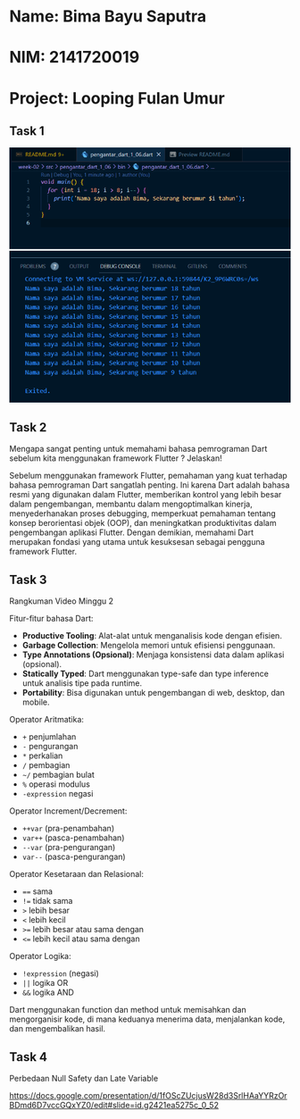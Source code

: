 # Name: Bima Bayu Saputra
# NIM: 2141720019
# Project: Looping Fulan Umur

## Task 1
![image](./docs/img/w2_1.png)
![image](./docs/img/w2_2.png)
## Task 2
Mengapa sangat penting untuk memahami bahasa pemrograman Dart sebelum kita menggunakan framework Flutter ? Jelaskan!

Sebelum menggunakan framework Flutter, pemahaman yang kuat terhadap bahasa pemrograman Dart sangatlah penting. Ini karena Dart adalah bahasa resmi yang digunakan dalam Flutter, memberikan kontrol yang lebih besar dalam pengembangan, membantu dalam mengoptimalkan kinerja, menyederhanakan proses debugging, memperkuat pemahaman tentang konsep berorientasi objek (OOP), dan meningkatkan produktivitas dalam pengembangan aplikasi Flutter. Dengan demikian, memahami Dart merupakan fondasi yang utama untuk kesuksesan sebagai pengguna framework Flutter.

## Task 3
Rangkuman Video Minggu 2

Fitur-fitur bahasa Dart:

- **Productive Tooling**: Alat-alat untuk menganalisis kode dengan efisien.
- **Garbage Collection**: Mengelola memori untuk efisiensi penggunaan.
- **Type Annotations (Opsional)**: Menjaga konsistensi data dalam aplikasi (opsional).
- **Statically Typed**: Dart menggunakan type-safe dan type inference untuk analisis tipe pada runtime.
- **Portability**: Bisa digunakan untuk pengembangan di web, desktop, dan mobile.

Operator Aritmatika:
- `+` penjumlahan
- `-` pengurangan
- `*` perkalian
- `/` pembagian
- `~/` pembagian bulat
- `%` operasi modulus
- `-expression` negasi

Operator Increment/Decrement:
- `++var` (pra-penambahan)
- `var++` (pasca-penambahan)
- `--var` (pra-pengurangan)
- `var--` (pasca-pengurangan)

Operator Kesetaraan dan Relasional:
- `==` sama
- `!=` tidak sama
- `>` lebih besar
- `<` lebih kecil
- `>=` lebih besar atau sama dengan
- `<=` lebih kecil atau sama dengan

Operator Logika:
- `!expression` (negasi)
- `||` logika OR
- `&&` logika AND

Dart menggunakan function dan method untuk memisahkan dan mengorganisir kode, di mana keduanya menerima data, menjalankan kode, dan mengembalikan hasil.

## Task 4
Perbedaan Null Safety dan Late Variable

https://docs.google.com/presentation/d/1fOScZUcjusW28d3SrlHAaYYRzOrBDmd6D7vccGQxYZ0/edit#slide=id.g2421ea5275c_0_52